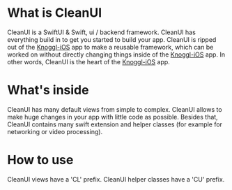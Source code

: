 # What is CleanUI
CleanUI is a SwiftUI & Swift, ui / backend framework. CleanUI has everything build in to get you started to build your app. CleanUI is ripped out of the [Knoggl-iOS](https://github.com/knoggl/Knoggl-iOS) app to make a reusable framework, which can be worked on without directly changing things inside of the [Knoggl-iOS](https://github.com/knoggl/Knoggl-iOS) app. In other words, CleanUI is the heart of the [Knoggl-iOS](https://github.com/knoggl/Knoggl-iOS) app.

# What's inside
CleanUI has many default views from simple to complex. CleanUI allows to make huge changes in your app with little code as possible. Besides that, CleanUI contains many swift extension and helper classes (for example for networking or video processing).

# How to use
CleanUI views have a 'CL' prefix. CleanUI helper classes have a 'CU' prefix.
